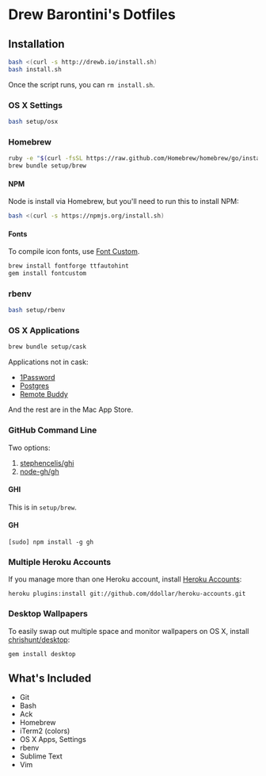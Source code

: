 Drew Barontini's Dotfiles
=========================

Installation
------------

```bash
bash <(curl -s http://drewb.io/install.sh)
bash install.sh
```

Once the script runs, you can `rm install.sh`.

### OS X Settings

```bash
bash setup/osx
```

### Homebrew

```bash
ruby -e "$(curl -fsSL https://raw.github.com/Homebrew/homebrew/go/install)"
brew bundle setup/brew
```

#### NPM

Node is install via Homebrew, but you'll need to run this to install NPM:

```bash
bash <(curl -s https://npmjs.org/install.sh)
```

#### Fonts

To compile icon fonts, use [Font Custom](http://fontcustom.com/).

```bash
brew install fontforge ttfautohint
gem install fontcustom
```

### rbenv

```bash
bash setup/rbenv
```

### OS X Applications

```bash
brew bundle setup/cask
```

Applications not in cask:

- [1Password](https://agilebits.com/onepassword/mac)
- [Postgres](http://postgresapp.com/)
- [Remote Buddy](http://www.iospirit.com/products/remotebuddy/)

And the rest are in the Mac App Store.

### GitHub Command Line

Two options:

1. [stephencelis/ghi](http://github.com/stephencelis/ghi)
2. [node-gh/gh](http://github.com/node-gh/gh)

#### GHI

This is in `setup/brew`.

#### GH

```shell
[sudo] npm install -g gh
```

### Multiple Heroku Accounts

If you manage more than one Heroku account, install [Heroku Accounts](https://github.com/ddollar/heroku-accounts):

```shell
heroku plugins:install git://github.com/ddollar/heroku-accounts.git
```

### Desktop Wallpapers

To easily swap out multiple space and monitor wallpapers on OS X, install [chrishunt/desktop](https://github.com/chrishunt/desktop):

```shell
gem install desktop
```

What's Included
---------------

- Git
- Bash
- Ack
- Homebrew
- iTerm2 (colors)
- OS X Apps, Settings
- rbenv
- Sublime Text
- Vim

